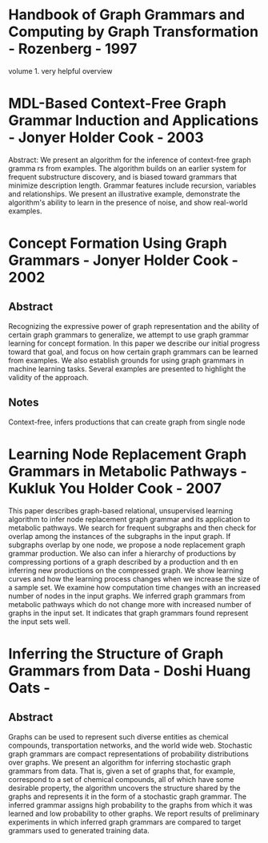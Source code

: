 Handbook of Graph Grammars and Computing by Graph Transformation - Rozenberg - 1997
===================================================================================

volume 1. very helpful overview

MDL-Based Context-Free Graph Grammar Induction and Applications - Jonyer Holder Cook - 2003
===========================================================================================

Abstract: We present an algorithm for the inference of context-free graph gramma
rs from examples. The algorithm builds on an earlier system for frequent
substructure discovery, and is biased toward grammars that minimize description
length. Grammar features include recursion, variables and relationships. We
present an illustrative example, demonstrate the algorithm's ability to learn in
the presence of noise, and show real-world examples.

Concept Formation Using Graph Grammars - Jonyer Holder Cook - 2002
==================================================================

Abstract
--------

Recognizing the expressive power of graph representation and the ability of
certain graph grammars to generalize, we attempt to use graph grammar
learning for concept formation. In this paper we describe our initial progress
toward that goal, and focus on how certain graph grammars can be learned from
examples. We also establish grounds for using graph grammars in machine
learning tasks. Several examples are presented to highlight the validity of
the approach.

Notes
-----

Context-free, infers productions that can create graph from single node

Learning Node Replacement Graph Grammars in Metabolic Pathways - Kukluk You Holder Cook - 2007
==============================================================================================

This paper describes graph-based relational, unsupervised learning algorithm to
infer node replacement graph grammar and its application to metabolic pathways.
We search for frequent subgraphs and then check for overlap among the instances
of the subgraphs in the input graph. If subgraphs overlap by one node, we
propose a node replacement graph grammar production. We also can infer a
hierarchy of productions by compressing portions of a graph described by a
production and th en inferring new productions on the compressed graph. We show
learning curves and how the learning process changes when we increase the size
of a sample set. We examine how computation time changes with an increased
number of nodes in the input graphs. We inferred graph grammars from metabolic
pathways which do not change more with increased number of graphs in the input
set. It indicates that graph grammars found represent the input sets well.

Inferring the Structure of Graph Grammars from Data - Doshi Huang Oats - 
=========================================================================

Abstract
--------

Graphs can be used to represent such diverse entities as chemical compounds,
transportation networks, and the world wide web. Stochastic graph grammars are
compact representations of probability distributions over graphs. We present an
algorithm for inferring stochastic graph grammars from data. That is, given a
set of graphs that, for example, correspond to a set of chemical compounds, all
of which have some desirable property, the algorithm uncovers the structure
shared by the graphs and represents it in the form of a stochastic graph
grammar. The inferred grammar assigns high probability to the graphs from which
it was learned and low probability to other graphs. We report results of
preliminary experiments in which inferred graph grammars are compared to target
grammars used to generated training data.
